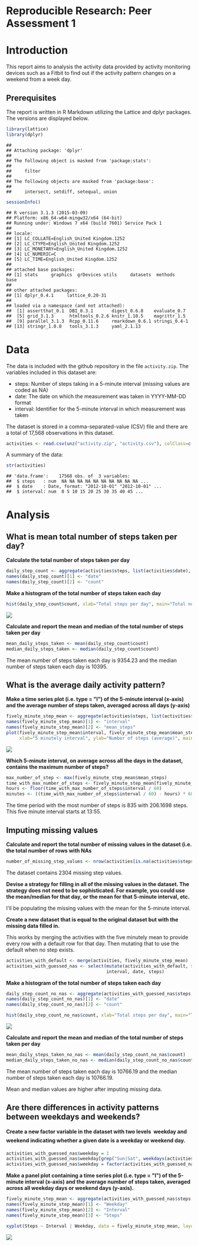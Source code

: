 # Reproducible Research: Peer Assessment 1

# Introduction
This report aims to analysis the activity data provided by activity monitoring devices such as a Fitbit to find out if the activity pattern changes on a weekend from a week day.
 

## Prerequisites

The report is written in R Markdown utilizing the Lattice and dplyr packages. The versions are displayed below.


```r
library(lattice)
library(dplyr)
```

```
## 
## Attaching package: 'dplyr'
## 
## The following object is masked from 'package:stats':
## 
##     filter
## 
## The following objects are masked from 'package:base':
## 
##     intersect, setdiff, setequal, union
```

```r
sessionInfo()
```

```
## R version 3.1.3 (2015-03-09)
## Platform: x86_64-w64-mingw32/x64 (64-bit)
## Running under: Windows 7 x64 (build 7601) Service Pack 1
## 
## locale:
## [1] LC_COLLATE=English_United Kingdom.1252 
## [2] LC_CTYPE=English_United Kingdom.1252   
## [3] LC_MONETARY=English_United Kingdom.1252
## [4] LC_NUMERIC=C                           
## [5] LC_TIME=English_United Kingdom.1252    
## 
## attached base packages:
## [1] stats     graphics  grDevices utils     datasets  methods   base     
## 
## other attached packages:
## [1] dplyr_0.4.1     lattice_0.20-31
## 
## loaded via a namespace (and not attached):
##  [1] assertthat_0.1  DBI_0.3.1       digest_0.6.8    evaluate_0.7   
##  [5] grid_3.1.3      htmltools_0.2.6 knitr_1.10.5    magrittr_1.5   
##  [9] parallel_3.1.3  Rcpp_0.11.6     rmarkdown_0.6.1 stringi_0.4-1  
## [13] stringr_1.0.0   tools_3.1.3     yaml_2.1.13
```

# Data
The data is included with the github repository in the file `activity.zip`. The variables included in this dataset are:

 * steps: Number of steps taking in a 5-minute interval (missing values are coded as NA)
 * date: The date on which the measurement was taken in YYYY-MM-DD format
 * interval: Identifier for the 5-minute interval in which measurement was taken

The dataset is stored in a comma-separated-value (CSV) file and there are a total of 17,568 observations in this dataset.


```r
activities <- read.csv(unz("activity.zip", "activity.csv"), colClass=c("numeric", "Date" , "numeric"))
```

A summary of the data:

```r
str(activities)
```

```
## 'data.frame':	17568 obs. of  3 variables:
##  $ steps   : num  NA NA NA NA NA NA NA NA NA NA ...
##  $ date    : Date, format: "2012-10-01" "2012-10-01" ...
##  $ interval: num  0 5 10 15 20 25 30 35 40 45 ...
```

# Analysis

## What is mean total number of steps taken per day?
<b>Calculate the total number of steps taken per day</b>

```r
daily_step_count <- aggregate(activities$steps, list(activities$date), sum, na.rm=TRUE)
names(daily_step_count)[1] <- "date"
names(daily_step_count)[2] <- "count"
```


<b>Make a histogram of the total number of steps taken each day</b>


```r
hist(daily_step_count$count, xlab="Total steps per day", main="Total number of steps taken each day", breaks=10)
```

![](PA1_template_files/figure-html/unnamed-chunk-5-1.png) 

<b>Calculate and report the mean and median of the total number of steps taken per day</b>


```r
mean_daily_steps_taken <- mean(daily_step_count$count)
median_daily_steps_taken <- median(daily_step_count$count)
```

The mean number of steps taken each day is 9354.23 and the median number of steps taken each day is 10395.


## What is the average daily activity pattern?
<b> Make a time series plot (i.e. type = "l") of the 5-minute interval (x-axis) and the average number of steps taken, averaged across all days (y-axis)</b>

```r
fively_minute_step_mean <- aggregate(activities$steps, list(activities$interval), mean, na.rm=TRUE)
names(fively_minute_step_mean)[1] <- "interval"
names(fively_minute_step_mean)[2] <- "mean_steps"
plot(fively_minute_step_mean$interval, fively_minute_step_mean$mean_steps, type = "l", 
     xlab="5 minutely interval", ylab="Number of steps (average)", main="Average number of steps taken per 5 minute interval")
```

![](PA1_template_files/figure-html/unnamed-chunk-7-1.png) 

<b>Which 5-minute interval, on average across all the days in the dataset, contains the maximum number of steps?</b>


```r
max_number_of_step <- max(fively_minute_step_mean$mean_steps)
time_with_max_number_of_steps <- fively_minute_step_mean[fively_minute_step_mean$mean_steps == max_number_of_step,]
hours <- floor(time_with_max_number_of_steps$interval / 60)
minutes <- ((time_with_max_number_of_steps$interval / 60) - hours) * 60
```

The time period with the most number of steps is 835 with 206.1698 steps. This five minute interval starts at 13:55.

## Imputing missing values

<b>Calculate and report the total number of missing values in the dataset (i.e. the total number of rows with NAs</b>


```r
number_of_missing_step_values <- nrow(activities[is.na(activities$steps),])
```

The dataset contains 2304 missing step values. 

<b>Devise a strategy for filling in all of the missing values in the dataset. The strategy does not need to be sophisticated. For example, you could use the mean/median for that day, or the mean for that 5-minute interval, etc.</b>

I'll be populating the missing values with the mean for the 5-minute interval. 


<b>Create a new dataset that is equal to the original dataset but with the missing data filled in.</b>

This works by merging the activities with the five minutely mean to provide every row with a default row for that day. Then mutating that to use the default when no step exists.

```r
activities_with_default <- merge(activities, fively_minute_step_mean)
activities_with_guessed_nas <- select(mutate(activities_with_default, steps =  ifelse(is.na(steps), mean_steps, steps)),
                                      interval, date, steps)
```

<b>Make a histogram of the total number of steps taken each day </b>


```r
daily_step_count_no_nas <- aggregate(activities_with_guessed_nas$steps, list(activities_with_guessed_nas$date), sum)
names(daily_step_count_no_nas)[1] <- "date"
names(daily_step_count_no_nas)[2] <- "count"

hist(daily_step_count_no_nas$count, xlab="Total steps per day", main="Total number of steps taken each day", breaks=10)
```

![](PA1_template_files/figure-html/unnamed-chunk-11-1.png) 

<b>Calculate and report the mean and median of the total number of steps taken per day</b>


```r
mean_daily_steps_taken_no_nas <- mean(daily_step_count_no_nas$count)
median_daily_steps_taken_no_nas <- median(daily_step_count_no_nas$count)
```

The mean number of steps taken each day is 10766.19 
and the median number of steps taken each day is 10766.19.


Mean and median values are higher after imputing missing data. 

## Are there differences in activity patterns between weekdays and weekends?

<b>Create a new factor variable in the dataset with two levels  weekday and weekend indicating whether a given date is a weekday or weekend day.</b>


```r
activities_with_guessed_nas$weekday = 1
activities_with_guessed_nas$weekday[grep("Sun|Sat", weekdays(activities_with_guessed_nas$date, abbreviate=T))] = 2
activities_with_guessed_nas$weekday = factor(activities_with_guessed_nas$weekday, labels = c("Weekday", "Weekend"))
```

<b>Make a panel plot containing a time series plot (i.e. type = "l") of the 5-minute interval (x-axis) and the average number of steps taken, averaged across all weekday days or weekend days (y-axis).</b>

```r
fively_minute_step_mean <- aggregate(activities_with_guessed_nas$steps, list(activities_with_guessed_nas$weekday, activities_with_guessed_nas$interval), mean, na.rm=TRUE)
names(fively_minute_step_mean)[1] <- "Weekday"
names(fively_minute_step_mean)[2] <- "Interval"
names(fively_minute_step_mean)[3] <- "Steps"

xyplot(Steps ~ Interval | Weekday, data = fively_minute_step_mean, layout = c(1,2), type = "l", ylab="Number of steps")
```

![](PA1_template_files/figure-html/unnamed-chunk-14-1.png) 
